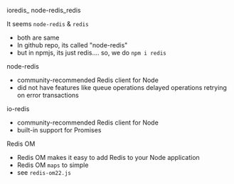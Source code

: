 ioredis_ node-redis_redis

It seems `node-redis` & `redis`
- both are same
- In github repo, its called "node-redis"
- but in npmjs, its just redis.... so, we do `npm i redis`

node-redis
- community-recommended Redis client for Node
- did not have features like
    queue operations
    delayed operations
    retrying on error
    transactions

io-redis
- community-recommended Redis client for Node
- built-in support for Promises

<!----------------------------------------------------------------------------------->

Redis OM
- Redis OM makes it easy to add Redis to your Node application
- Redis OM 
    `maps` <Redis data structures> to simple <JavaScript objects>
- see `redis-om22.js`